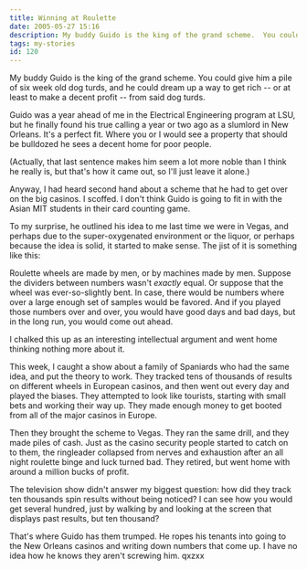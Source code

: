 ```yaml
---
title: Winning at Roulette
date: 2005-05-27 15:16
description: My buddy Guido is the king of the grand scheme.  You could give him a pile of six week old dog turds, and he could dream up a way to get rich -- or at least to make a decent profit -- from said dog turds.  Guido was a year ahead of me in the Electrical Engineering program at LSU, but he finally found his true calling a year or two ago as a slumlord in New Orleans.  It's a perfect fit.  Where you or I would see a property that should be bulldozed he sees a decent home for poor people.
tags: my-stories
id: 120
---
```

My buddy Guido is the king of the grand scheme.  You could give him a pile of six week old dog turds, and he could dream up a way to get rich -- or at least to make a decent profit -- from said dog turds.

Guido was a year ahead of me in the Electrical Engineering program at LSU, but he finally found his true calling a year or two ago as a slumlord in New Orleans.  It's a perfect fit.  Where you or I would see a property that should be bulldozed he sees a decent home for poor people.

(Actually, that last sentence makes him seem a lot more noble than I think he really is, but that's how it came out, so I'll just leave it alone.)

Anyway, I had heard second hand about a scheme that he had to get over on the big casinos.  I scoffed.  I don't think Guido is going to fit in with the Asian MIT students in their card counting game.

To my surprise, he outlined his idea to me last time we were in Vegas, and perhaps due to the super-oxygenated environment or the liquor, or perhaps because the idea is solid, it started to make sense.  The jist of it is something like this:

Roulette wheels are made by men, or by machines made by men.  Suppose the dividers between numbers wasn't *exactly* equal.  Or suppose that the wheel was ever-so-slightly bent.  In case, there would be numbers where over a large enough set of samples would be favored.  And if you played those numbers over and over, you would have good days and bad days, but in the long run, you would come out ahead.

I chalked this up as an interesting intellectual argument and went home thinking nothing more about it.

This week, I caught a show about a family of Spaniards who had the same idea, and put the theory to work.  They tracked tens of thousands of results on different wheels in European casinos, and then went out every day and played the biases.  They attempted to look like tourists, starting with small bets and working their way up.  They made enough money to get booted from all of the major casinos in Europe.

Then they brought the scheme to Vegas.  They ran the same drill, and they made piles of cash.  Just as the casino security people started to catch on to them, the ringleader collapsed from nerves and exhaustion after an all night roulette binge and luck turned bad.  They retired, but went home with around a million bucks of profit.

The television show didn't answer my biggest question:  how did they track ten thousands spin results without being noticed?  I can see how you would get several hundred, just by walking by and looking at the screen that displays past results, but ten thousand?

That's where Guido has them trumped.  He ropes his tenants into going to the New Orleans casinos and writing down numbers that come up.  I have no idea how he knows they aren't screwing him. qxzxx
